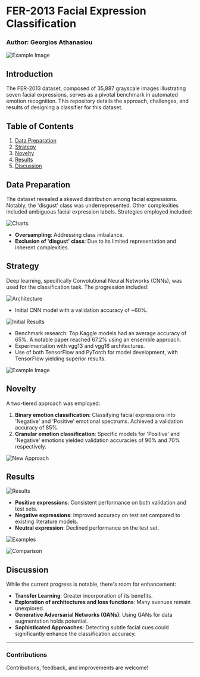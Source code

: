 # FER-2013 Facial Expression Classification

### Author: Georgios Athanasiou

![Example Image](./images/Picture1.png) 

## Introduction

The FER-2013 dataset, composed of 35,887 grayscale images illustrating seven facial expressions, serves as a pivotal benchmark in automated emotion recognition. This repository details the approach, challenges, and results of designing a classifier for this dataset.

## Table of Contents
1. [Data Preparation](#data-preparation)
2. [Strategy](#strategy)
3. [Novelty](#novelty)
4. [Results](#results)
5. [Discussion](#discussion)

## Data Preparation

The dataset revealed a skewed distribution among facial expressions. Notably, the 'disgust' class was underrepresented. Other complexities included ambiguous facial expression labels. Strategies employed included:

![Charts](./images/Picture3.png) 

- **Oversampling**: Addressing class imbalance.
- **Exclusion of 'disgust' class**: Due to its limited representation and inherent complexities.

## Strategy

Deep learning, specifically Convolutional Neural Networks (CNNs), was used for the classification task. The progression included:

![Architecture](./images/Picture4.png) 

- Initial CNN model with a validation accuracy of ~60%.

![Initial Results](./images/Picture5.png) 

- Benchmark research: Top Kaggle models had an average accuracy of 65%. A notable paper reached 67.2% using an ensemble approach.
- Experimentation with vgg13 and vgg16 architectures.
- Use of both TensorFlow and PyTorch for model development, with TensorFlow yielding superior results.

![Example Image](./images/Picture1.png) 

## Novelty

A two-tiered approach was employed:

1. **Binary emotion classification**: Classifying facial expressions into 'Negative' and 'Positive' emotional spectrums. Achieved a validation accuracy of 85%.
2. **Granular emotion classification**: Specific models for 'Positive' and 'Negative' emotions yielded validation accuracies of 90% and 70% respectively.

![New Approach](./images/Picture8.png) 

## Results

![Results](./images/Picture9.png) 

- **Positive expressions**: Consistent performance on both validation and test sets.
- **Negative expressions**: Improved accuracy on test set compared to existing literature models.
- **Neutral expression**: Declined performance on the test set.

![Examples](./images/Picture10.png) 

![Comparison](./images/Picture11.png) 

## Discussion

While the current progress is notable, there's room for enhancement:

- **Transfer Learning**: Greater incorporation of its benefits.
- **Exploration of architectures and loss functions**: Many avenues remain unexplored.
- **Generative Adversarial Networks (GANs)**: Using GANs for data augmentation holds potential.
- **Sophisticated Approaches**: Detecting subtle facial cues could significantly enhance the classification accuracy.

---

### Contributions

Contributions, feedback, and improvements are welcome!

